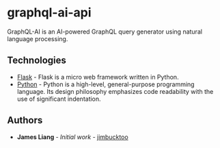 # graphql-ai-api

GraphQL-AI is an AI-powered GraphQL query generator using natural language processing.

## Technologies

- [Flask](https://flask.palletsprojects.com/en/3.0.x/) - Flask is a micro web framework written in Python.
- [Python](https://www.python.org/) - Python is a high-level, general-purpose programming language. Its design philosophy emphasizes code readability with the use of significant indentation.

## Authors

- **James Liang** - _Initial work_ - [jimbucktoo](https://github.com/jimbucktoo/)

